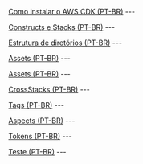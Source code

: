 <p align="left">
 <a href="https://github.com/enkumamoto/AWS-CDK-READMEs/blob/main/00-README_AWS_CDK/00.0%20-%20Instala%C3%A7%C3%A3o/Instalando_aws_cdk.md">Como instalar o AWS CDK (PT-BR)</a>
---
<p align="left">
 <a href="https://github.com/enkumamoto/AWS-CDK-READMEs/blob/main/00-README_AWS_CDK/00.1%20-%20Constructs_%26_Stacks/construct%26stack.md">Constructs e Stacks (PT-BR)</a>
---
<p align="left">
 <a href="https://github.com/enkumamoto/AWS-CDK-READMEs/blob/main/00-README_AWS_CDK/00.2%20-%20Estrutura_Diret%C3%B3rios/estruturadiretorio.md">Estrutura de diretórios (PT-BR)</a>
---
<p align="left">
 <a href="https://github.com/enkumamoto/AWS-CDK-READMEs/blob/main/00-README_AWS_CDK/00.3%20-%20Assets/assets.md">Assets (PT-BR)</a>
---
<p align="left">
 <a href="https://github.com/enkumamoto/AWS-CDK-READMEs/blob/main/00-README_AWS_CDK/00.3%20-%20Assets/assets.md">Assets (PT-BR)</a>
---
<p align="left">
 <a href="https://github.com/enkumamoto/AWS-CDK-READMEs/blob/main/00-README_AWS_CDK/00.4%20-%20CrossStacks/cross_stack.md">CrossStacks (PT-BR)</a>
---
<p align="left">
 <a href="https://github.com/enkumamoto/AWS-CDK-READMEs/blob/main/00-README_AWS_CDK/00.5%20-%20Tags/tags.md">Tags (PT-BR)</a>
---
<p align="left">
 <a href="https://github.com/enkumamoto/AWS-CDK-READMEs/blob/main/00-README_AWS_CDK/00.6%20-%20Aspects/aspects.md">Aspects (PT-BR)</a>
---
<p align="left">
 <a href="https://github.com/enkumamoto/AWS-CDK-READMEs/blob/main/00-README_AWS_CDK/00.6%20-%20Aspects/00.6.1%20-%20Tokens/tokens.md">Tokens (PT-BR)</a>
---
<p align="left">
 <a href="https://github.com/enkumamoto/AWS-CDK-READMEs/blob/main/00-README_AWS_CDK/00.7%20-%20Teste/teste.md">Teste (PT-BR)</a>
---
